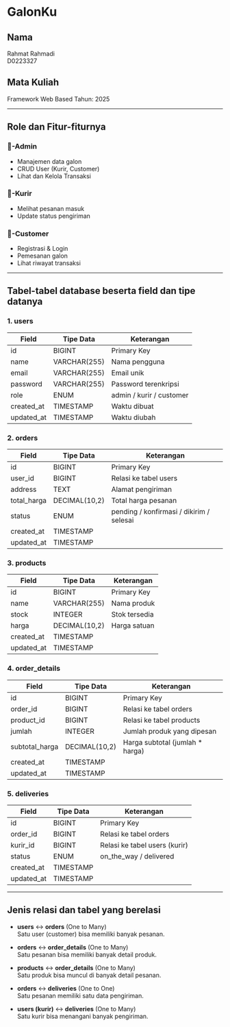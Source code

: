 # GalonKu

## Nama

Rahmat Rahmadi  
D0223327  

## Mata Kuliah

Framework Web Based
Tahun: 2025

---

## Role dan Fitur-fiturnya

### 🔧-Admin

- Manajemen data galon
- CRUD User (Kurir, Customer)
- Lihat dan Kelola Transaksi

### 🚚-Kurir

- Melihat pesanan masuk
- Update status pengiriman

### 🛒-Customer

- Registrasi & Login
- Pemesanan galon
- Lihat riwayat transaksi

---

## Tabel-tabel database beserta field dan tipe datanya

### 1. users

| Field      | Tipe Data    | Keterangan               |
|------------|--------------|--------------------------|
| id         | BIGINT       | Primary Key              |
| name       | VARCHAR(255) | Nama pengguna            |
| email      | VARCHAR(255) | Email unik               |
| password   | VARCHAR(255) | Password terenkripsi     |
| role       | ENUM         | admin / kurir / customer |
| created_at | TIMESTAMP    | Waktu dibuat             |
| updated_at | TIMESTAMP    | Waktu diubah             |

### 2. orders

| Field       | Tipe Data    | Keterangan                      |
|-------------|--------------|----------------------------------|
| id          | BIGINT       | Primary Key                     |
| user_id     | BIGINT       | Relasi ke tabel users           |
| address     | TEXT         | Alamat pengiriman               |
| total_harga | DECIMAL(10,2)| Total harga pesanan             |
| status      | ENUM         | pending / konfirmasi / dikirim / selesai |
| created_at  | TIMESTAMP    |                                  |
| updated_at  | TIMESTAMP    |                                  |

### 3. products

| Field      | Tipe Data     | Keterangan         |
|------------|---------------|--------------------|
| id         | BIGINT        | Primary Key        |
| name       | VARCHAR(255)  | Nama produk        |
| stock      | INTEGER       | Stok tersedia      |
| harga      | DECIMAL(10,2) | Harga satuan       |
| created_at | TIMESTAMP     |                    |
| updated_at | TIMESTAMP     |                    |

### 4. order_details

| Field          | Tipe Data     | Keterangan                        |
|----------------|---------------|------------------------------------|
| id             | BIGINT        | Primary Key                        |
| order_id       | BIGINT        | Relasi ke tabel orders             |
| product_id     | BIGINT        | Relasi ke tabel products           |
| jumlah         | INTEGER       | Jumlah produk yang dipesan         |
| subtotal_harga | DECIMAL(10,2) | Harga subtotal (jumlah * harga)    |
| created_at     | TIMESTAMP     |                                    |
| updated_at     | TIMESTAMP     |                                    |

### 5. deliveries

| Field      | Tipe Data     | Keterangan                           |
|------------|---------------|---------------------------------------|
| id         | BIGINT        | Primary Key                           |
| order_id   | BIGINT        | Relasi ke tabel orders                |
| kurir_id   | BIGINT        | Relasi ke tabel users (kurir)         |
| status     | ENUM          | on_the_way / delivered                |
| created_at | TIMESTAMP     |                                       |
| updated_at | TIMESTAMP     |                                       |

---

## Jenis relasi dan tabel yang berelasi

- **users** ↔ **orders** (One to Many)  
  Satu user (customer) bisa memiliki banyak pesanan.

- **orders** ↔ **order_details** (One to Many)  
  Satu pesanan bisa memiliki banyak detail produk.

- **products** ↔ **order_details** (One to Many)  
  Satu produk bisa muncul di banyak detail pesanan.

- **orders** ↔ **deliveries** (One to One)  
  Satu pesanan memiliki satu data pengiriman.

- **users (kurir)** ↔ **deliveries** (One to Many)  
  Satu kurir bisa menangani banyak pengiriman.
